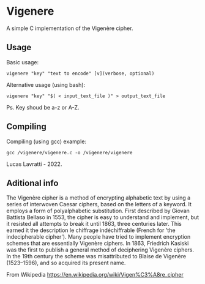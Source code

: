 # Vigenere

A simple C implementation of the Vigenère cipher.

## Usage

Basic usage:

```vigenere "key" "text to encode" [v](verbose, optional)```

Alternative usage (using bash):

```vigenere "key" "$( < input_text_file )" > output_text_file```

Ps. Key shoud be a-z or A-Z.

## Compiling

Compiling (using gcc) example:

```gcc /vigenere/vigenere.c -o /vigenere/vigenere```

Lucas Lavratti - 2022.

## Aditional info

The Vigenère cipher  is a method of encrypting alphabetic text by using a series of interwoven Caesar ciphers, based on the letters of a keyword. It employs a form of polyalphabetic substitution. First described by Giovan Battista Bellaso in 1553, the cipher is easy to understand and implement, but it resisted all attempts to break it until 1863, three centuries later. This earned it the description le chiffrage indéchiffrable (French for 'the indecipherable cipher'). Many people have tried to implement encryption schemes that are essentially Vigenère ciphers. In 1863, Friedrich Kasiski was the first to publish a general method of deciphering Vigenère ciphers. In the 19th century the scheme was misattributed to Blaise de Vigenère (1523–1596), and so acquired its present name.

From Wikipedia https://en.wikipedia.org/wiki/Vigen%C3%A8re_cipher
